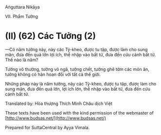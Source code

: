  

Aṅguttara Nikāya

VII. Phẩm Tưởng

# (II) (62) Các Tưởng (2)

—Có năm tưởng này, này các Tỷ-kheo, được tu tập, được làm cho sung mãn, đưa đến quả lớn lợi ích, thể nhập vào bất tử, đưa đến cứu cánh bất tử. Thế nào là năm?

Tưởng vô thường, tưởng vô ngã, tưởng chết, tưởng ghê tởm các món ăn, tưởng không có hân hoan đối với tất cả thế giới.

Những pháp này là năm tưởng, này các Tỷ-kheo, được tu tập, được làm cho sung mãn, đưa đến quả lớn, lợi ích lớn, thể nhập vào bất tử, đưa đến cứu cánh bất tử.

Translated by: Hòa thượng Thích Minh Châu dịch Việt

These texts have been used with the kind permission of the webmaster of [http://www.budsas.net/](http://www.budsas.net/)

Prepared for SuttaCentral by Ayya Vimala.